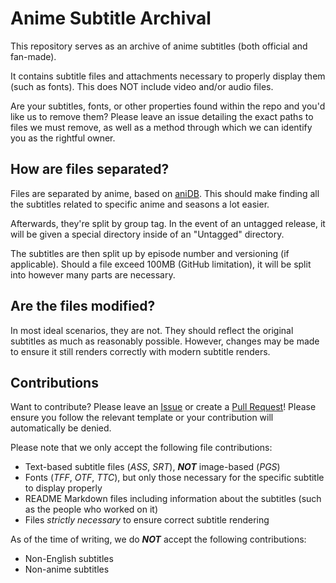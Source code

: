 # Anime Subtitle Archival

This repository serves as an archive of anime subtitles (both official and fan-made).

It contains subtitle files and attachments necessary to properly display them (such as fonts).
This does NOT include video and/or audio files.

Are your subtitles, fonts, or other properties found within the repo and you'd like us to remove them?
Please leave an issue detailing the exact paths to files we must remove,
as well as a method through which we can identify you as the rightful owner.

## How are files separated?

Files are separated by anime, based on [aniDB].
This should make finding all the subtitles related to specific anime and seasons a lot easier.

Afterwards, they're split by group tag.
In the event of an untagged release, it will be given a special directory inside of an "Untagged" directory.

The subtitles are then split up by episode number and versioning (if applicable).
Should a file exceed 100MB (GitHub limitation), it will be split into however many parts are necessary.

## Are the files modified?

In most ideal scenarios, they are not.
They should reflect the original subtitles as much as reasonably possible.
However, changes may be made to ensure it still renders correctly with modern subtitle renders.

## Contributions

Want to contribute? Please leave an [Issue] or create a [Pull Request]!
Please ensure you follow the relevant template or your contribution will automatically be denied.

Please note that we only accept the following file contributions:

* Text-based subtitle files (*ASS*, *SRT*), ***NOT*** image-based (*PGS*)
* Fonts (*TFF*, *OTF*, *TTC*), but only those necessary for the specific subtitle to display properly
* README Markdown files including information about the subtitles (such as the people who worked on it)
* Files *strictly necessary* to ensure correct subtitle rendering

As of the time of writing, we do ***NOT*** accept the following contributions:

* Non-English subtitles
* Non-anime subtitles


[aniDB]: https://anidb.net/

[Issue]: https://github.com/LightArrowsEXE/anime-subtitle-archival/issues
[Pull Request]: https://github.com/LightArrowsEXE/anime-subtitle-archival/pulls
